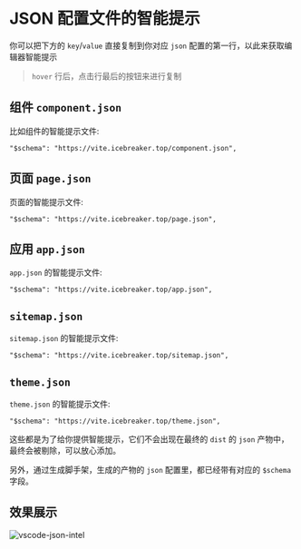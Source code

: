 # JSON 配置文件的智能提示

你可以把下方的 `key`/`value` 直接复制到你对应 `json` 配置的第一行，以此来获取编辑器智能提示

> `hover` 行后，点击行最后的按钮来进行复制

## 组件 `component.json`

比如组件的智能提示文件:

```jsonc
"$schema": "https://vite.icebreaker.top/component.json",
```

## 页面 `page.json`

页面的智能提示文件:

```jsonc
"$schema": "https://vite.icebreaker.top/page.json",
```

## 应用 `app.json`

`app.json` 的智能提示文件:

```jsonc
"$schema": "https://vite.icebreaker.top/app.json",
```

## `sitemap.json`

`sitemap.json` 的智能提示文件:

```jsonc
"$schema": "https://vite.icebreaker.top/sitemap.json",
```

## `theme.json`

`theme.json` 的智能提示文件:

```jsonc
"$schema": "https://vite.icebreaker.top/theme.json",
```

这些都是为了给你提供智能提示，它们不会出现在最终的 `dist` 的 `json` 产物中，最终会被剔除，可以放心添加。

另外，通过生成脚手架，生成的产物的 `json` 配置里，都已经带有对应的 `$schema` 字段。

## 效果展示

![vscode-json-intel](/vscode-json-intel.png)